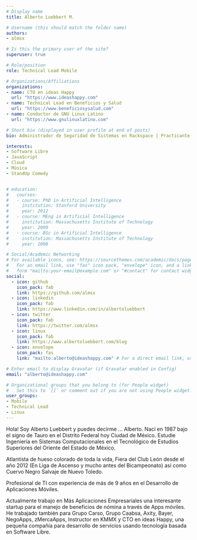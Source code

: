 ```yaml
---
# Display name
title: Alberto Luebbert M.

# Username (this should match the folder name)
authors:
- almsx

# Is this the primary user of the site?
superuser: true

# Role/position
role: Technical Lead Mobile

# Organizations/Affiliations
organizations:
- name: CTO en ideas Happy
  url: "https://www.ideashappy.com"
- name: Technical Lead en Beneficios y Salud
  url: "https://www.beneficiosysalud.com"
- name: Conductor de GNU Linux Latino
  url: "https://www.gnulinuxlatino.com"

# Short bio (displayed in user profile at end of posts)
bio: Administrador de Seguridad de Sistemas en Rackspace | Practicante de DevOps | Entusiasta de Kubernetes | Ninja de Ansible | Novato en Ciencia de Datos

interests:
- Software Libre
- JavaScript
- Cloud
- Música
- StandUp Comedy


# education:
#   courses:
#   - course: PhD in Artificial Intelligence
#     institution: Stanford University
#     year: 2012
#   - course: MEng in Artificial Intelligence
#     institution: Massachusetts Institute of Technology
#     year: 2009
#   - course: BSc in Artificial Intelligence
#     institution: Massachusetts Institute of Technology
#     year: 2008

# Social/Academic Networking
# For available icons, see: https://sourcethemes.com/academic/docs/page-builder/#icons
#   For an email link, use "fas" icon pack, "envelope" icon, and a link in the
#   form "mailto:your-email@example.com" or "#contact" for contact widget.
social:
  - icon: github
    icon_pack: fab
    link: https://github.com/almsx
  - icon: linkedin
    icon_pack: fab
    link: https://www.linkedin.com/in/albertoluebbert
  - icon: twitter
    icon_pack: fab
    link: https://twitter.com/almsx
  - icon: linux
    icon_pack: fab
    link: https://www.albertoluebbert.com/blog
  - icon: envelope
    icon_pack: fas
    link: "mailto:alberto@ideashappy.com" # For a direct email link, use "mailto:test@example.org".

# Enter email to display Gravatar (if Gravatar enabled in Config)
email: "alberto@ideashappy.com"

# Organizational groups that you belong to (for People widget)
#   Set this to `[]` or comment out if you are not using People widget.
user_groups:
- Mobile
- Technical Lead
- Linux
---
```


Hola! Soy Alberto Luebbert y puedes decirme … Alberto. Nací en 1987 bajo el signo de Tauro en el Distrito Federal hoy Ciudad de México. Estudie Ingeniería en Sistemas Computacionales en el Tecnológico de Estudios Superiores del Oriente del Estado de México.

Atlantista de hueso colorado de toda la vida, Fiera del Club León desde el año 2012 (En Liga de Ascenso y mucho antes del Bicampeonato) así como Cuervo Negro Salvaje de Nuevo Toledo.

Profesional de TI con experiencia de más de 9 años en el Desarrollo de Aplicaciones Móviles.

Actualmente trabajo en Más Aplicaciones Empresariales una interesante startup para el manejo de beneficios de nómina a través de Apps móviles. He trabajado también para Grupo Carso, Grupo Caabsa, Axity, Bayer, NegoApps, zMercaApps, Instructor en KMMX y CTO en ideas Happy, una pequeña compañía para desarrollo de servicios usando tecnología basada en Software Libre.

